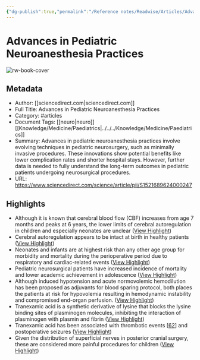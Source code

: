 ```yaml
---
{"dg-publish":true,"permalink":"/Reference notes/Readwise/Articles/Advances in Pediatric Neuroanesthesia Practices/"}
---
```


# Advances in Pediatric Neuroanesthesia Practices

![rw-book-cover](https://ars.els-cdn.com/content/image/1-s2.0-S1521689624X0004X-cov150h.gif)

## Metadata
- Author: [[sciencedirect.com\|sciencedirect.com]]
- Full Title: Advances in Pediatric Neuroanesthesia Practices
- Category: #articles
- Document Tags: [[neuro\|neuro]] [[Knowledge/Medicine/Paediatrics\|../../../Knowledge/Medicine/Paediatrics]] 
- Summary: Advances in pediatric neuroanesthesia practices involve evolving techniques in pediatric neurosurgery, such as minimally invasive procedures. These innovations show potential benefits like lower complication rates and shorter hospital stays. However, further data is needed to fully understand the long-term outcomes in pediatric patients undergoing neurosurgical procedures.
- URL: https://www.sciencedirect.com/science/article/pii/S1521689624000247

## Highlights
- Although it is known that cerebral blood flow (CBF) increases from age 7 months and peaks at 6 years, the lower limits of cerebral autoregulation in children and especially neonates are unclear ([View Highlight](https://read.readwise.io/read/01j0dh7nw35se4gwdzkvy4ctd7))
- Cerebral autoregulation appears to be intact at birth in healthy patients ([View Highlight](https://read.readwise.io/read/01j0dh87hp91cx6jg956vgsg6j))
- Neonates and infants are at highest risk than any other age group for morbidity and mortality during the perioperative period due to respiratory and cardiac-related events ([View Highlight](https://read.readwise.io/read/01j0dhd1r8rpt2ztzj88gjmv9h))
- Pediatric neurosurgical patients have increased incidence of mortality and lower academic achievement in adolescence ([View Highlight](https://read.readwise.io/read/01j0dhd994jp0n9xedzqfwa2n8))
- Although induced hypotension and acute normovolemic hemodilution has been proposed as adjuvants for blood sparing protocol, both places the patients at risk for hypovolemia resulting in hemodynamic instability and compromised end-organ perfusion. ([View Highlight](https://read.readwise.io/read/01j0dhhz49kd455e90dqqgb6h7))
- Tranexamic acid is a synthetic derivative of lysine that blocks the lysine binding sites of plasminogen molecules, inhibiting the interaction of plasminogen with plasmin and fibrin ([View Highlight](https://read.readwise.io/read/01j0dhr3ztz17bavdbn0m99n8y))
- Tranexamic acid has been associated with thrombotic events [[62](https://www.sciencedirect.com/science/article/pii/S1521689624000247#bib62)] and postoperative seizures ([View Highlight](https://read.readwise.io/read/01j0dhs5jmscpa1t5rk85cyg30))
- Given the distribution of superficial nerves in posterior cranial surgery, these are considered more painful procedures for children ([View Highlight](https://read.readwise.io/read/01j0dhve5bngqk99fhq4k2xz4y))
